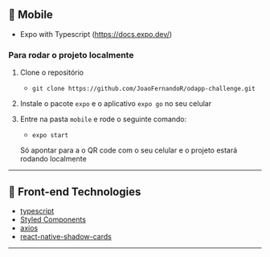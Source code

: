 ## 🚪 Mobile

-   Expo with Typescript (https://docs.expo.dev/)

### Para rodar o projeto localmente

1. Clone o repositório

    - `git clone https://github.com/JoaoFernandoR/odapp-challenge.git`

2. Instale o pacote `expo` e o aplicativo `expo go` no seu celular

3. Entre na pasta `mobile` e rode o seguinte comando:

    - `expo start`

    Só apontar para a o QR code com o seu celular e o projeto estará rodando localmente

---

## 🚀 Front-end Technologies

-   [typescript](https://www.typescriptlang.org/docs/handbook/react.html "typescript")
-   [Styled Components](https://styled-components.com/ "styled components")
-   [axios](https://www.npmjs.com/package/axios "axios")
-   [react-native-shadow-cards](https://www.npmjs.com/package/react-native-shadow-cards "react-native-shadow-cards")

---
